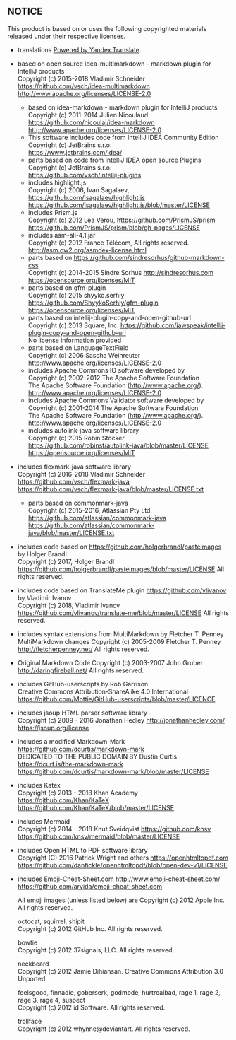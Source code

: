 NOTICE
------

This product is based on or uses the following copyrighted materials released under their
respective licenses.

* translations [Powered by Yandex.Translate](http://translate.yandex.com/).
* based on open source idea-multimarkdown - markdown plugin for IntelliJ products  
  Copyright (c) 2015-2018 Vladimir Schneider <https://github.com/vsch/idea-multimarkdown>  
  <http://www.apache.org/licenses/LICENSE-2.0>
  * based on idea-markdown - markdown plugin for IntelliJ products  
    Copyright (c) 2011-2014 Julien Nicoulaud <https://github.com/nicoulaj/idea-markdown>  
    <http://www.apache.org/licenses/LICENSE-2.0>
  * This software includes code from IntelliJ IDEA Community Edition  
    Copyright (c) JetBrains s.r.o.  
    https://www.jetbrains.com/idea/
  * parts based on code from IntelliJ IDEA open source Plugins  
    Copyright (c) JetBrains s.r.o.  
    https://github.com/vsch/intellij-plugins
  * includes highlight.js  
    Copyright (c) 2006, Ivan Sagalaev, <https://github.com/isagalaev/highlight.js>  
    <https://github.com/isagalaev/highlight.js/blob/master/LICENSE>
  * includes Prism.js  
    Copyright (c) 2012 Lea Verou, <https://github.com/PrismJS/prism>  
    <https://github.com/PrismJS/prism/blob/gh-pages/LICENSE>
  * includes asm-all-4.1.jar  
    Copyright (c) 2012 France Télécom, All rights reserved.  
    <http://asm.ow2.org/asmdex-license.html>
  * parts based on https://github.com/sindresorhus/github-markdown-css  
    Copyright (c) 2014-2015 Sindre Sorhus <http://sindresorhus.com>  
    <https://opensource.org/licenses/MIT>
  * parts based on gfm-plugin  
    Copyright (c) 2015 shyyko.serhiy <https://github.com/ShyykoSerhiy/gfm-plugin>  
    <https://opensource.org/licenses/MIT>
  * parts based on intellij-plugin-copy-and-open-github-url  
    Copyright (c) 2013 Square, Inc.
    <https://github.com/jawspeak/intellij-plugin-copy-and-open-github-url>  
    No license information provided
  * parts based on LanguageTextField  
    Copyright (c) 2006 Sascha Weinreuter  
    <http://www.apache.org/licenses/LICENSE-2.0>
  * includes Apache Commons IO software developed by  
    Copyright (c) 2002-2012 The Apache Software Foundation  
    The Apache Software Foundation (http://www.apache.org/).  
    <http://www.apache.org/licenses/LICENSE-2.0>
  * includes Apache Commons Validator software developed by  
    Copyright (c) 2001-2014 The Apache Software Foundation  
    The Apache Software Foundation (http://www.apache.org/).  
    <http://www.apache.org/licenses/LICENSE-2.0>
  * includes autolink-java software library  
    Copyright (c) 2015 Robin Stocker
    <https://github.com/robinst/autolink-java/blob/master/LICENSE>  
    <https://opensource.org/licenses/MIT>
* includes flexmark-java software library  
  Copyright (c) 2016-2018 Vladimir Schneider <https://github.com/vsch/flexmark-java>  
  <https://github.com/vsch/flexmark-java/blob/master/LICENSE.txt>
  * parts based on commonmark-java  
    Copyright (c) 2015-2016, Atlassian Pty Ltd, <https://github.com/atlassian/commonmark-java>  
    <https://github.com/atlassian/commonmark-java/blob/master/LICENSE.txt>
* includes code based on <https://github.com/holgerbrandl/pasteimages> by Holger Brandl  
  Copyright (c) 2017, Holger Brandl  
  <https://github.com/holgerbrandl/pasteimages/blob/master/LICENSE> All rights reserved.
* includes code based on TranslateMe plugin <https://github.com/vlivanov> by Vladimir Ivanov  
  Copyright (c) 2018, Vladimir Ivanov  
  <https://github.com/vlivanov/translate-me/blob/master/LICENSE> All rights reserved.
* includes syntax extensions from MultiMarkdown by Fletcher T. Penney  
  MultiMarkdown changes Copyright (c) 2005-2009 Fletcher T. Penney  
  <http://fletcherpenney.net/> All rights reserved.
* Original Markdown Code Copyright (c) 2003-2007 John Gruber  
  <http://daringfireball.net/> All rights reserved.
* includes GitHub-userscripts by Rob Garrison  
  Creative Commons Attribution-ShareAlike 4.0 International  
  <https://github.com/Mottie/GitHub-userscripts/blob/master/LICENCE>
* includes jsoup HTML parser software library  
  Copyright (c) 2009 - 2016 Jonathan Hedley <http://jonathanhedley.com/>  
  <https://jsoup.org/license>
* includes a modified Markdown-Mark <https://github.com/dcurtis/markdown-mark>  
  DEDICATED TO THE PUBLIC DOMAIN BY Dustin Curtis <https://dcurt.is/the-markdown-mark>  
  <https://github.com/dcurtis/markdown-mark/blob/master/LICENSE>
* includes Katex  
  Copyright (c) 2013 - 2018 Khan Academy <https://github.com/Khan/KaTeX>  
  <https://github.com/Khan/KaTeX/blob/master/LICENSE>
* includes Mermaid  
  Copyright (c) 2014 - 2018 Knut Sveidqvist <https://github.com/knsv>  
  <https://github.com/knsv/mermaid/blob/master/LICENSE>
* includes Open HTML to PDF software library  
  Copyright (C) 2016 Patrick Wright and others <https://openhtmltopdf.com>  
  <https://github.com/danfickle/openhtmltopdf/blob/open-dev-v1/LICENSE>
* includes Emoji-Cheat-Sheet.com http://www.emoji-cheat-sheet.com/  
  <https://github.com/arvida/emoji-cheat-sheet.com>

  All emoji images (unless listed below) are Copyright (c) 2012 Apple Inc. All rights
  reserved.

  octocat, squirrel, shipit  
  Copyright (c) 2012 GitHub Inc. All rights reserved.

  bowtie  
  Copyright (c) 2012 37signals, LLC. All rights reserved.

  neckbeard  
  Copyright (c) 2012 Jamie Dihiansan. Creative Commons Attribution 3.0 Unported

  feelsgood, finnadie, goberserk, godmode, hurtrealbad, rage 1, rage 2, rage 3, rage 4,
  suspect  
  Copyright (c) 2012 id Software. All rights reserved.

  trollface  
  Copyright (c) 2012 whynne@deviantart. All rights reserved.

